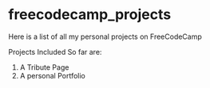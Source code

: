 # freecodecamp_projects
Here is a list of all my personal projects on FreeCodeCamp

Projects Included So far are:
1. A Tribute Page
2. A personal Portfolio
